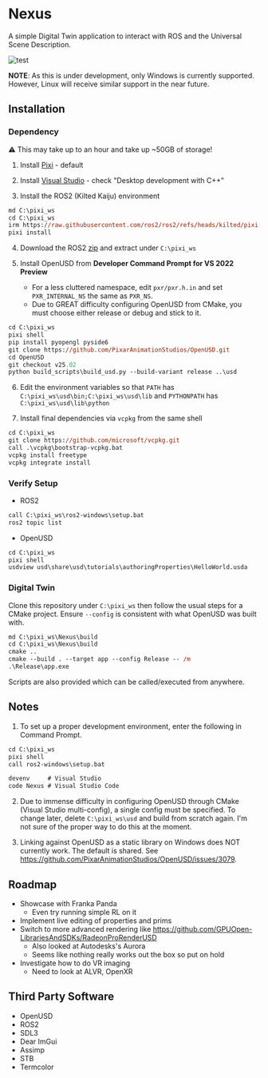 # Nexus

A simple Digital Twin application to interact with ROS and the Universal Scene Description.

<!-- https://github.com/user-attachments/assets/d0448d48-7468-44f2-b7b0-418af48c90fa -->
![test](./docs/media/test.gif)

**NOTE**: As this is under development, only Windows is currently supported. However, Linux will receive similar support in the near future.

## Installation

### Dependency

:warning: This may take up to an hour and take up ~50GB of storage!

1. Install [Pixi](https://github.com/prefix-dev/pixi/releases/latest/download/pixi-x86_64-pc-windows-msvc.msi) - default

2. Install [Visual Studio](https://visualstudio.microsoft.com/thank-you-downloading-visual-studio/?sku=Community&channel=Release&version=VS2022&source=VSLandingPage&cid=2030&passive=false) - check "Desktop development with C++"

3. Install the ROS2 (Kilted Kaiju) environment

```ps
md C:\pixi_ws
cd C:\pixi_ws
irm https://raw.githubusercontent.com/ros2/ros2/refs/heads/kilted/pixi.toml -OutFile pixi.toml
pixi install
```

4. Download the ROS2 [zip](https://github.com/ros2/ros2/releases/download/release-kilted-20250523/ros2-kilted-20250523-windows-release-amd64.zip) and extract under `C:\pixi_ws`

5. Install OpenUSD from **Developer Command Prompt for VS 2022 Preview**

    - For a less cluttered namespace, edit `pxr/pxr.h.in` and set `PXR_INTERNAL_NS` the same as `PXR_NS`.
    - Due to GREAT difficulty configuring OpenUSD from CMake, you must choose either release or debug and stick to it.

```ps
cd C:\pixi_ws
pixi shell
pip install pyopengl pyside6
git clone https://github.com/PixarAnimationStudios/OpenUSD.git
cd OpenUSD
git checkout v25.02
python build_scripts\build_usd.py --build-variant release ..\usd
```

6. Edit the environment variables so that `PATH` has `C:\pixi_ws\usd\bin;C:\pixi_ws\usd\lib` and `PYTHONPATH` has `C:\pixi_ws\usd\lib\python`

7. Install final dependencies via `vcpkg` from the same shell

```ps
cd C:\pixi_ws
git clone https://github.com/microsoft/vcpkg.git
call .\vcpkg\bootstrap-vcpkg.bat
vcpkg install freetype
vcpkg integrate install
```

### Verify Setup

- ROS2

```ps
call C:\pixi_ws\ros2-windows\setup.bat
ros2 topic list
```

- OpenUSD

```ps
cd C:\pixi_ws
pixi shell
usdview usd\share\usd\tutorials\authoringProperties\HelloWorld.usda
```

### Digital Twin

Clone this repository under `C:\pixi_ws` then follow the usual steps for a CMake project.
Ensure `--config` is consistent with what OpenUSD was built with.

```ps
md C:\pixi_ws\Nexus\build
cd C:\pixi_ws\Nexus\build
cmake ..
cmake --build . --target app --config Release -- /m
.\Release\app.exe
```

Scripts are also provided which can be called/executed from anywhere.

## Notes

1. To set up a proper development environment, enter the following in Command Prompt.

```ps
cd C:\pixi_ws
pixi shell
call ros2-windows\setup.bat

devenv     # Visual Studio
code Nexus # Visual Studio Code
```

2. Due to immense difficulty in configuring OpenUSD through CMake (Visual Studio multi-config), a single config must be specified. To change later, delete `C:\pixi_ws\usd` and build from scratch again. I'm not sure of the proper way to do this at the moment.

3. Linking against OpenUSD as a static library on Windows does NOT currently work. The default is shared. See https://github.com/PixarAnimationStudios/OpenUSD/issues/3079.

## Roadmap

- Showcase with Franka Panda
    - Even try running simple RL on it
- Implement live editing of properties and prims
- Switch to more advanced rendering like https://github.com/GPUOpen-LibrariesAndSDKs/RadeonProRenderUSD
    - Also looked at Autodesks's Aurora
    - Seems like nothing really works out the box so put on hold
- Investigate how to do VR imaging
    - Need to look at ALVR, OpenXR

## Third Party Software

- OpenUSD
- ROS2
- SDL3
- Dear ImGui
- Assimp
- STB
- Termcolor
